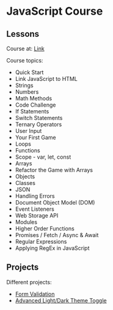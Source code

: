 # JavaScript Course

## Lessons
Course at: [Link](https://www.youtube.com/watch?v=EfAl9bwzVZk)

Course topics:
- Quick Start
- Link JavaScript to HTML
- Strings
- Numbers
- Math Methods
- Code Challenge
- If Statements
- Switch Statements
- Ternary Operators
- User Input
- Your First Game
- Loops
- Functions
- Scope - var, let, const
- Arrays
- Refactor the Game with Arrays
- Objects
- Classes
- JSON
- Handling Errors
- Document Object Model (DOM)
- Event Listeners
- Web Storage API
- Modules
- Higher Order Functions
- Promises / Fetch / Async & Await
- Regular Expressions
- Applying RegEx in JavaScript

## Projects

Different projects:
- [Form Validation](https://www.youtube.com/watch?v=In0nB0ABaUk)
- [Advanced Light/Dark Theme Toggle](https://www.youtube.com/watch?v=RiWxhm5ZdFM)
